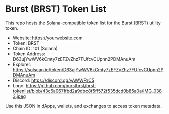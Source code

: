 # Burst (BRST) Token List

This repo hosts the Solana-compatible token list for the Burst (BRST) utility token.

- Website: https://yourwebsite.com
- Token: BRST
- Chain ID: 101 (Solana)
- Token Address: D63ujYwWV6kCmty7zEFZvZhz7FUfcvCUpnn2PDMAnuAm
- Explorer: https://solscan.io/token/D63ujYwWV6kCmty7zEFZvZhz7FUfcvCUpnn2PDMAnuAm
- Discord: https://discord.gg/yAWWRrC5
- Logo: https://github.com/burstbrst/brst-tokenlist/blob/43c6a067ffbd2a9dbc8f5ff572f535dcd0b85a0a/IMG_0383.jpeg

Use this JSON in dApps, wallets, and exchanges to access token metadata.
